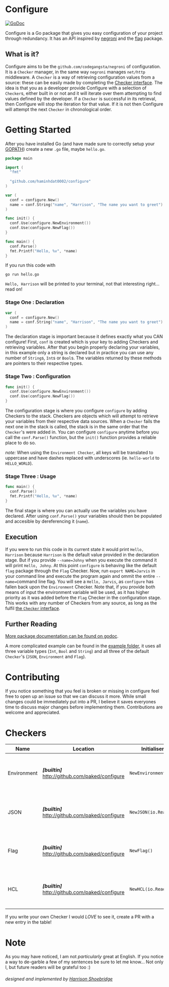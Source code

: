 # Configure
[![GoDoc](https://godoc.org/github.com/paked/configure?status.svg)](https://godoc.org/github.com/paked/configure)

Configure is a Go package that gives you easy configuration of your project through redundancy. It has an API inspired by [negroni](http://godoc.org/github.com/codegangsta/negroni) and the [flag](http://godoc.org/flag) package.

## What is it?
Configure aims to be the `github.com/codegangsta/negroni` of configuration. It is a `Checker` manager, in the same way `negroni` manages `net/http` middleware. A `Checker` is a way of retrieving configuration values from a source: these can be easily made by completing the [Checker interface](http://godoc.org/github.com/paked/configure#Checker). The idea is that you as a developer provide Configure with a selection of `Checker`s, either built in or not and it will iterate over them attempting to find values defined by the developer. If a `Checker` is successful in its retrieval, then Configure will stop the iteration for that value. If it is not then Configure will attempt the next `Checker` in chronological order.

# Getting Started
After you have installed Go (and have made sure to correctly setup your [GOPATH](http://golang.org/doc/code.html#GOPATH)) create a new `.go` file, maybe `hello.go`.
```go
package main

import (
  "fmt"
  
  "github.com/haminhdat0002/configure"
)

var (
  conf = configure.New()
  name = conf.String("name", "Harrison", "The name you want to greet")
)

func init() {
  conf.Use(configure.NewEnvironment())
  conf.Use(configure.NewFlag())
}

func main() {
  conf.Parse()
  fmt.Printf("Hello, %v", *name)
}
```
If you run this code with
```
go run hello.go
```
`Hello, Harrison` will be printed to your terminal, not that interesting right... read on!

### Stage One : Declaration
```go
var (
  conf = configure.New()
  name = conf.String("name", "Harrison", "The name you want to greet")
)
```
The declaration stage is important because it defines exactly what you CAN configure! First, `conf` is created which is your key to adding Checkers and retrieving variables. After that you begin properly declaring your variables, in this example only a string is declared but in practice you can use any number of `String`s, `Int`s or `Bool`s. The variables returned by these methods are pointers to their respective types.

### Stage Two : Configuration
```go
func init() {
  conf.Use(configure.NewEnvironment())
  conf.Use(configure.NewFlag())
}
```
The configuration stage is where you configure `configure` by adding Checkers to the stack. Checkers are objects which will attempt to retrieve your variables from their respective data sources. When a `Checker` fails the next one in the stack is called, the stack is in the same order that the `Checker`'s were added in. You can configure `configure` anytime before you call the `conf.Parse()` function, but the `init()` function provides a reliable place to do so.

*note:* When using the `Environment Checker`, all keys will be translated to uppercase and have dashes replaced with underscores (ie. `hello-world` to `HELLO_WORLD`).

### Stage Three : Usage
```go
func main() {
  conf.Parse()
  fmt.Printf("Hello, %v", *name)
}
```
The final stage is where you can actually use the variables you have declared. After using `conf.Parse()` your variables should then be populated and accesible by dereferencing it (`name`).

## Execution
If you were to run this code in its current state it would print `Hello, Harrison` because `Harrison` is the default value provided in the declaration stage. But if you provide `--name=Johny` when you execute the command it will print `Hello, Johny`. At this point `configure` is behaving like the default `flag` package through the `Flag` Checker. Now, run `export NAME=Jarvis` in your command line and execute the program again and ommit the entire `--name=`command line flag. You will see a `Hello, Jarvis`, as `configure` has fallen back upon the `Environment` Checker. Note that, if you provide both means of input the environment variable will be used, as it has higher priority as it was added before the `Flag` Checker in the configuration stage. This works with any number of Checkers from any source, as long as the fulfil [the `Checker` interface](http://godoc.org/github.com/paked/configure#Checker).

## Further Reading
[More package documentation can be found on godoc](http://godoc.org/pkg/github.com/paked/configure).

A more complicated example can be found in the [example folder](http://github.com/paked/configure/blob/master/example/), it uses all three variable types (`Int`, `Bool` and `String`) and all three of the default `Checker`'s (`JSON`, `Environment` and `Flag`).

# Contributing
If you notice something that you feel is broken or missing in configure feel free to open up an issue so that we can discuss it more. While small changes could be immediately put into a PR, I believe it saves everyones time to discuss major changes before implementing them. Contributions are welcome and appreciated.

# Checkers
| Name | Location | Initialiser |Description|
|---|---|---|---|
|Environment| ***[builtin]*** http://github.com/paked/configure |`NewEnvironment()` | Environment checks the os environment variables for values |
|JSON|***[builtin]*** http://github.com/paked/configure |`NewJSON(io.Reader)`| Retrieves values from an `io.Reader` containing JSON |
|Flag|***[builtin]*** http://github.com/paked/configure |`NewFlag()`| Retrieve flagged values from `os.Args` in a `--x=y` format|
|HCL|***[builtin]*** http://github.com/paked/configure |`NewHCL(io.Reader)`| Retrieve values from an `io.Reader` containing HCL|

If you write your own Checker I would *LOVE* to see it, create a PR with a new entry in the table!

# Note
As you may have noticed, I am not *particularly* great at English. If you notice a way to de-garble a few of my sentences be sure to let me know... Not only I, but future readers will be grateful too :)

###### *designed and implemented by [Harrison Shoebridge](http://github.com/paked)*
